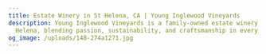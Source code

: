 ```yaml
---
title: Estate Winery in St Helena, CA | Young Inglewood Vineyards
description: Young Inglewood Vineyards is a family-owned estate winery in St.
  Helena, blending passion, sustainability, and craftsmanship in every bottle.
og_image: /uploads/148-274a1271.jpg
---
```

